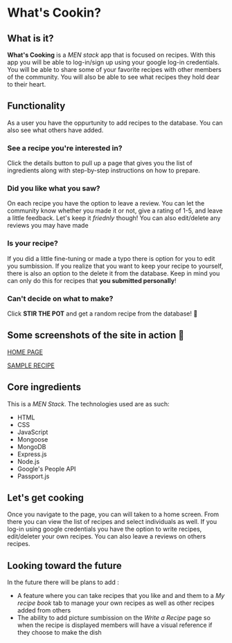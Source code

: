 # What's Cookin?

## What is it?
**What's Cooking** is a *MEN stack* app that is focused on recipes. With this app you will be able to log-in/sign up using your google log-in credentials. You will be able  to share some of your favorite recipes with other members of the community. You will also be able to see what recipes they hold dear to their heart.

## Functionality
As a user you have the oppurtunity to add recipes to the database. You can also see what others have added. 

### See a recipe you're interested in?
 Click the details button to pull up a page that gives you the list of ingredients along with step-by-step instructions on how to prepare.

 ### Did you like what you saw?
 On each recipe you have the option to leave a review. You can let the community know whether you made it or not, give a rating of 1-5, and leave a little feedback. Let's keep it *friednly* though! You can also edit/delete any reviews you may have made

 ### Is your recipe?
 If you did a little fine-tuning or made a typo there is option for you to edit you sumbission. If you realize that you want to keep your recipe to yourself, there is also an option to the delete it from the database. Keep in mind you can only do this for recipes that **you submitted personally**!

 ### Can't decide on what to make?
 Click **STIR THE POT** and get a random recipe from the database! :bowl_with_spoon:

 ## Some screenshots of the site in action :camera_flash:
[HOME PAGE](https://i.imgur.com/zbjFzRa.png)

[SAMPLE RECIPE](https://i.imgur.com/GnPwDrG.png)


 ## Core ingredients
 This is a *MEN Stack*. The technologies used are as such:
 - HTML
 - CSS
 - JavaScript
 - Mongoose
 - MongoDB
 - Express.js
 - Node.js
 - Google's People API
 - Passport.js

 ## Let's get cooking
 Once you navigate to the page, you can will taken to a home screen. From there you can view the list of recipes and select individuals as well. If you log-in using google credentials you have the option to write recipes, edit/deleter your own recipes. You can also leave a reviews on others recipes.

## Looking toward the future
In the future there will be plans to add :
- A feature where you can take recipes that you like and and them to a *My recipe book* tab to manage your own recipes as well as other recipes added from others
- The ability to add picture sumbission on the *Write a Recipe* page so when the recipe is displayed members will have a visual reference if they choose to make the dish